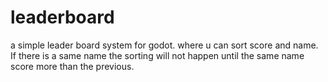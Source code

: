 # leaderboard
a simple leader board system for godot. where u can sort score and name. If there is a same name the sorting will not happen until the same name score more than the previous. 
